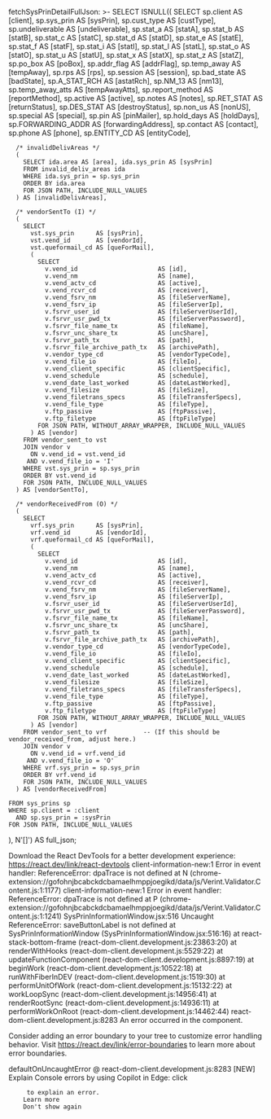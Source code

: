 fetchSysPrinDetailFullJson: >-
  SELECT ISNULL((
    SELECT
      sp.client          AS [client],
      sp.sys_prin        AS [sysPrin],
      sp.cust_type       AS [custType],
      sp.undeliverable   AS [undeliverable],
      sp.stat_a          AS [statA],
      sp.stat_b          AS [statB],
      sp.stat_c          AS [statC],
      sp.stat_d          AS [statD],
      sp.stat_e          AS [statE],
      sp.stat_f          AS [statF],
      sp.stat_i          AS [statI],
      sp.stat_l          AS [statL],
      sp.stat_o          AS [statO],
      sp.stat_u          AS [statU],
      sp.stat_x          AS [statX],
      sp.stat_z          AS [statZ],
      sp.po_box          AS [poBox],
      sp.addr_flag       AS [addrFlag],
      sp.temp_away       AS [tempAway],
      sp.rps             AS [rps],
      sp.session         AS [session],
      sp.bad_state       AS [badState],
      sp.A_STAT_RCH      AS [astatRch],
      sp.NM_13           AS [nm13],
      sp.temp_away_atts  AS [tempAwayAtts],
      sp.report_method   AS [reportMethod],
      sp.active          AS [active],
      sp.notes           AS [notes],
      sp.RET_STAT        AS [returnStatus],
      sp.DES_STAT        AS [destroyStatus],
      sp.non_us          AS [nonUS],
      sp.special         AS [special],
      sp.pin             AS [pinMailer],
      sp.hold_days       AS [holdDays],
      sp.FORWARDING_ADDR AS [forwardingAddress],
      sp.contact         AS [contact],
      sp.phone           AS [phone],
      sp.ENTITY_CD       AS [entityCode],

      /* invalidDelivAreas */
      (
        SELECT ida.area AS [area], ida.sys_prin AS [sysPrin]
        FROM invalid_deliv_areas ida
        WHERE ida.sys_prin = sp.sys_prin
        ORDER BY ida.area
        FOR JSON PATH, INCLUDE_NULL_VALUES
      ) AS [invalidDelivAreas],

      /* vendorSentTo (I) */
      (
        SELECT
          vst.sys_prin      AS [sysPrin],
          vst.vend_id       AS [vendorId],
          vst.queformail_cd AS [queForMail],
          (
            SELECT
              v.vend_id                      AS [id],
              v.vend_nm                      AS [name],
              v.vend_actv_cd                 AS [active],
              v.vend_rcvr_cd                 AS [receiver],
              v.vend_fsrv_nm                 AS [fileServerName],
              v.vend_fsrv_ip                 AS [fileServerIp],
              v.fsrvr_user_id                AS [fileServerUserId],
              v.fsrvr_usr_pwd_tx             AS [fileServerPassword],
              v.fsrvr_file_name_tx           AS [fileName],
              v.fsrvr_unc_share_tx           AS [uncShare],
              v.fsrvr_path_tx                AS [path],
              v.fsrvr_file_archive_path_tx   AS [archivePath],
              v.vendor_type_cd               AS [vendorTypeCode],
              v.vend_file_io                 AS [fileIo],
              v.vend_client_specific         AS [clientSpecific],
              v.vend_schedule                AS [schedule],
              v.vend_date_last_worked        AS [dateLastWorked],
              v.vend_filesize                AS [fileSize],
              v.vend_filetrans_specs         AS [fileTransferSpecs],
              v.vend_file_type               AS [fileType],
              v.ftp_passive                  AS [ftpPassive],
              v.ftp_filetype                 AS [ftpFileType]
            FOR JSON PATH, WITHOUT_ARRAY_WRAPPER, INCLUDE_NULL_VALUES
          ) AS [vendor]
        FROM vendor_sent_to vst
        JOIN vendor v
          ON v.vend_id = vst.vend_id
         AND v.vend_file_io = 'I'
        WHERE vst.sys_prin = sp.sys_prin
        ORDER BY vst.vend_id
        FOR JSON PATH, INCLUDE_NULL_VALUES
      ) AS [vendorSentTo],

      /* vendorReceivedFrom (O) */
      (
        SELECT
          vrf.sys_prin      AS [sysPrin],
          vrf.vend_id       AS [vendorId],
          vrf.queformail_cd AS [queForMail],
          (
            SELECT
              v.vend_id                      AS [id],
              v.vend_nm                      AS [name],
              v.vend_actv_cd                 AS [active],
              v.vend_rcvr_cd                 AS [receiver],
              v.vend_fsrv_nm                 AS [fileServerName],
              v.vend_fsrv_ip                 AS [fileServerIp],
              v.fsrvr_user_id                AS [fileServerUserId],
              v.fsrvr_usr_pwd_tx             AS [fileServerPassword],
              v.fsrvr_file_name_tx           AS [fileName],
              v.fsrvr_unc_share_tx           AS [uncShare],
              v.fsrvr_path_tx                AS [path],
              v.fsrvr_file_archive_path_tx   AS [archivePath],
              v.vendor_type_cd               AS [vendorTypeCode],
              v.vend_file_io                 AS [fileIo],
              v.vend_client_specific         AS [clientSpecific],
              v.vend_schedule                AS [schedule],
              v.vend_date_last_worked        AS [dateLastWorked],
              v.vend_filesize                AS [fileSize],
              v.vend_filetrans_specs         AS [fileTransferSpecs],
              v.vend_file_type               AS [fileType],
              v.ftp_passive                  AS [ftpPassive],
              v.ftp_filetype                 AS [ftpFileType]
            FOR JSON PATH, WITHOUT_ARRAY_WRAPPER, INCLUDE_NULL_VALUES
          ) AS [vendor]
        FROM vendor_sent_to vrf          -- (If this should be vendor_received_from, adjust here.)
        JOIN vendor v
          ON v.vend_id = vrf.vend_id
         AND v.vend_file_io = 'O'
        WHERE vrf.sys_prin = sp.sys_prin
        ORDER BY vrf.vend_id
        FOR JSON PATH, INCLUDE_NULL_VALUES
      ) AS [vendorReceivedFrom]

    FROM sys_prins sp
    WHERE sp.client = :client
      AND sp.sys_prin = :sysPrin
    FOR JSON PATH, INCLUDE_NULL_VALUES
  ), N'[]') AS full_json;






Download the React DevTools for a better development experience: https://react.dev/link/react-devtools
client-information-new:1  Error in event handler: ReferenceError: dpaTrace is not defined
    at N (chrome-extension://gofohnjbcabckdcbamaelhmppjoegikd/data/js/Verint.Validator.Content.js:1:1177)
client-information-new:1  Error in event handler: ReferenceError: dpaTrace is not defined
    at P (chrome-extension://gofohnjbcabckdcbamaelhmppjoegikd/data/js/Verint.Validator.Content.js:1:1241)
SysPrinInformationWindow.jsx:516  Uncaught ReferenceError: saveButtonLabel is not defined
    at SysPrinInformationWindow (SysPrinInformationWindow.jsx:516:16)
    at react-stack-bottom-frame (react-dom-client.development.js:23863:20)
    at renderWithHooks (react-dom-client.development.js:5529:22)
    at updateFunctionComponent (react-dom-client.development.js:8897:19)
    at beginWork (react-dom-client.development.js:10522:18)
    at runWithFiberInDEV (react-dom-client.development.js:1519:30)
    at performUnitOfWork (react-dom-client.development.js:15132:22)
    at workLoopSync (react-dom-client.development.js:14956:41)
    at renderRootSync (react-dom-client.development.js:14936:11)
    at performWorkOnRoot (react-dom-client.development.js:14462:44)
react-dom-client.development.js:8283  An error occurred in the <SysPrinInformationWindow> component.

Consider adding an error boundary to your tree to customize error handling behavior.
Visit https://react.dev/link/error-boundaries to learn more about error boundaries.

defaultOnUncaughtError @ react-dom-client.development.js:8283
[NEW] Explain Console errors by using Copilot in Edge: click
         
         to explain an error. 
        Learn more
        Don't show again








